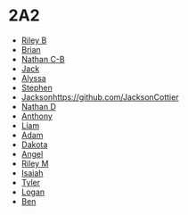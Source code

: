 # 2A2

* [Riley B](https://github.com/RileyBennett/)
* [Brian]()
* [Nathan C-B](https://github.com/NathanCadieuBaker)
* [Jack]()
* [Alyssa]()
* [Stephen]()
* [Jackson]()https://github.com/JacksonCottier
* [Nathan D]()
* [Anthony](https://github.com/Buddy312)
* [Liam]()
* [Adam]()
* [Dakota]()
* [Angel]()
* [Riley M]()
* [Isaiah](https://github.com/IsaiahMontez)
* [Tyler](https://github.com/TylerRBoi)
* [Logan]()
* [Ben]()
